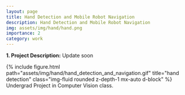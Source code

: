 ```yaml
---
layout: page
title: Hand Detection and Mobile Robot Navigation 
description: Hand Detection and Mobile Robot Navigation
img: assets/img/hand/hand.png
importance: 2
category: work
---
```


<p><b>1. Project Description:</b> Update soon </p>


<div class="row justify-content-center">
    <div class="col-sm mt-3 mt-md-0 text-center">
        {% include figure.html path="assets/img/hand/hand_detection_and_navigation.gif" title="hand detection" class="img-fluid rounded z-depth-1 mx-auto d-block" %}
    </div>
</div>
<div class="caption">
    Undergrad Project in Computer Vision class.
</div>